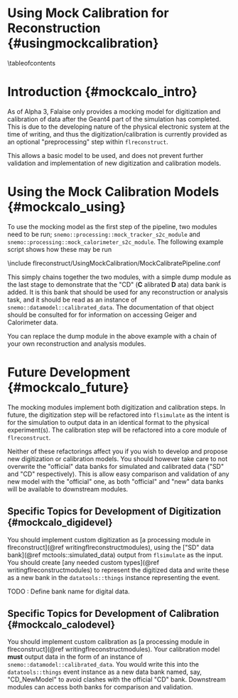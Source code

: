 Using Mock Calibration for Reconstruction {#usingmockcalibration}
=========================================

\tableofcontents

Introduction {#mockcalo_intro}
============

As of Alpha 3, Falaise only provides a mocking model for digitization
and calibration of data after the Geant4 part of the simulation has
completed. This is due to the developing nature of the physical electronic
system at the time of writing, and thus the digitization/calibration is
currently provided as an optional "preprocessing" step within
`flreconstruct`.

This allows a basic model to be used, and does not prevent further
validation and implementation of new digitization and calibration models.

Using the Mock Calibration Models {#mockcalo_using}
=================================

To use the mocking model as the first step of the pipeline, two modules
need to be run; `snemo::processing::mock_tracker_s2c_module` and
`snemo::processing::mock_calorimeter_s2c_module`. The following example
script shows how these may be run

\include flreconstruct/UsingMockCalibration/MockCalibratePipeline.conf

This simply chains together the two modules, with a simple dump module
as the last stage to demonstrate that the "CD" (**C** alibrated **D** ata)
data bank is added. It is this bank that should be used for any
reconstruction or analysis task, and it should be read as an instance
of `snemo::datamodel::calibrated_data`. The documentation of that object
should be consulted for for information on accessing Geiger and Calorimeter
data.

You can replace the dump module in the above example with a chain of your
own reconstruction and analysis modules.

Future Development {#mockcalo_future}
==================

The mocking modules implement both digitization and calibration steps.
In future, the digitization step will be refactored into `flsimulate` as
the intent is for the simulation to output data in an identical
format to the physical experiment(s). The calibration step will be
refactored into a core module of `flreconstruct`.

Neither of these refactorings affect you if you wish to develop and
propose new digitization or calibration models. You should however take
care to not overwrite the "official" data banks for simulated and
calibrated data ("SD" and "CD" respectively). This is allow easy
comparison and validation of any new model with the "official" one, as
both "official" and "new" data banks will be available to downstream
modules.

Specific Topics for Development of Digitization {#mockcalo_digidevel}
-----------------------------------------------
You should implement custom digitization as
[a processing module in flreconstruct](@ref writingflreconstructmodules),
using the ["SD" data bank](@ref mctools::simulated_data) output
from `flsimulate` as the input. You should create
[any needed custom types](@ref writingflreconstructmodules)
to represent the digitized data and write these as a new bank in the
`datatools::things` instance representing the event.

TODO : Define bank name for digital data.

Specific Topics for Development of Calibration {#mockcalo_calodevel}
----------------------------------------------
You should implement custom calibration as
[a processing module in flreconstruct](@ref writingflreconstructmodules).
Your calibration model **must** output data in the form of an instance of
`snemo::datamodel::calibrated_data`. You would write this into the
`datatools::things` event instance as a new data bank named, say,
"CD_NewModel" to avoid clashes with the official "CD" bank. Downstream modules can access both banks for comparison and validation.

